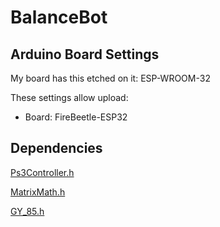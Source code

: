 # BalanceBot

## Arduino Board Settings
My board has this etched on it: ESP-WROOM-32

These settings allow upload:
* Board: FireBeetle-ESP32


## Dependencies
[Ps3Controller.h](https://github.com/jvpernis/esp32-ps3)

[MatrixMath.h](https://github.com/eecharlie/MatrixMath)

[GY_85.h](https://github.com/sqrtmo/GY-85-arduino/tree/master)
